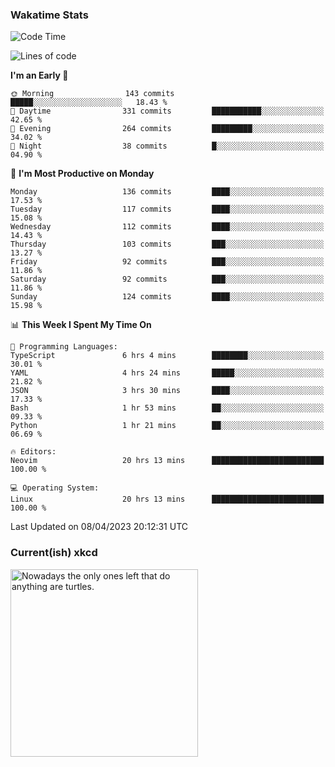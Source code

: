 ### Wakatime Stats
<!--START_SECTION:waka-->
![Code Time](http://img.shields.io/badge/Code%20Time-1%2C570%20hrs%209%20mins-blue)

![Lines of code](https://img.shields.io/badge/From%20Hello%20World%20I%27ve%20Written-553.7%20thousand%20lines%20of%20code-blue)

**I'm an Early 🐤** 

```text
🌞 Morning                143 commits         █████░░░░░░░░░░░░░░░░░░░░   18.43 % 
🌆 Daytime                331 commits         ███████████░░░░░░░░░░░░░░   42.65 % 
🌃 Evening                264 commits         █████████░░░░░░░░░░░░░░░░   34.02 % 
🌙 Night                  38 commits          █░░░░░░░░░░░░░░░░░░░░░░░░   04.90 % 
```
📅 **I'm Most Productive on Monday** 

```text
Monday                   136 commits         ████░░░░░░░░░░░░░░░░░░░░░   17.53 % 
Tuesday                  117 commits         ████░░░░░░░░░░░░░░░░░░░░░   15.08 % 
Wednesday                112 commits         ████░░░░░░░░░░░░░░░░░░░░░   14.43 % 
Thursday                 103 commits         ███░░░░░░░░░░░░░░░░░░░░░░   13.27 % 
Friday                   92 commits          ███░░░░░░░░░░░░░░░░░░░░░░   11.86 % 
Saturday                 92 commits          ███░░░░░░░░░░░░░░░░░░░░░░   11.86 % 
Sunday                   124 commits         ████░░░░░░░░░░░░░░░░░░░░░   15.98 % 
```


📊 **This Week I Spent My Time On** 

```text
💬 Programming Languages: 
TypeScript               6 hrs 4 mins        ████████░░░░░░░░░░░░░░░░░   30.01 % 
YAML                     4 hrs 24 mins       █████░░░░░░░░░░░░░░░░░░░░   21.82 % 
JSON                     3 hrs 30 mins       ████░░░░░░░░░░░░░░░░░░░░░   17.33 % 
Bash                     1 hr 53 mins        ██░░░░░░░░░░░░░░░░░░░░░░░   09.33 % 
Python                   1 hr 21 mins        ██░░░░░░░░░░░░░░░░░░░░░░░   06.69 % 

🔥 Editors: 
Neovim                   20 hrs 13 mins      █████████████████████████   100.00 % 

💻 Operating System: 
Linux                    20 hrs 13 mins      █████████████████████████   100.00 % 
```


 Last Updated on 08/04/2023 20:12:31 UTC
<!--END_SECTION:waka-->

### Current(ish) xkcd
<a id="xkcd-a" title="Nowadays the only ones left that do anything are turtles." href="https://www.xkcd.com" target="_blank">
        <img align="center" id="xkcd-img" src="https://imgs.xkcd.com/comics/paleontology_museum.png" alt="Nowadays the only ones left that do anything are turtles." height=300 />
</a>
